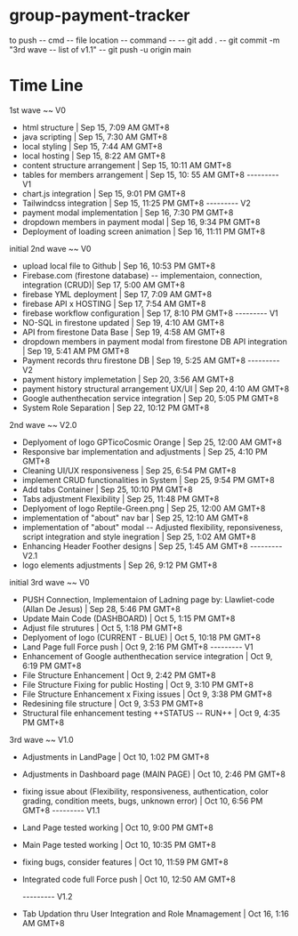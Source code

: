 # group-payment-tracker

to push
-- cmd 
-- file location
    -- command --
    -- git add .
    -- git commit -m "3rd wave -- list of v1.1"
    -- git push -u origin main












# Time Line

1st wave ~~ V0
 - html structure | Sep 15, 7:09 AM GMT+8
 - java scripting | Sep 15, 7:30 AM GMT+8
 - local styling | Sep 15, 7:44 AM GMT+8
 - local hosting | Sep 15, 8:22 AM GMT+8
 - content structure arrangement | Sep 15, 10:11 AM GMT+8
 - tables for members arrangement | Sep 15, 10: 55 AM GMT+8
  --------- V1
 - chart.js integration | Sep 15, 9:01 PM GMT+8
 - Tailwindcss integration | Sep 15, 11:25 PM GMT+8
  --------- V2
 - payment modal implementation | Sep 16, 7:30 PM GMT+8
 - dropdown members in payment modal | Sep 16, 9:34 PM GMT+8
 - Deployment of loading screen animation | Sep 16, 11:11 PM GMT+8


initial 2nd wave ~~ V0
 - upload local file to Github | Sep 16, 10:53 PM GMT+8
 - Firebase.com (firestone database) -- implementaion, connection, integration (CRUD)| Sep 17, 5:00 AM GMT+8
 - firebase YML deployment | Sep 17, 7:09 AM GMT+8
 - firebase API x HOSTING | Sep 17, 7:54 AM GMT+8
 - firebase workflow configuration | Sep 17, 8:10 PM GMT+8
  --------- V1
 - NO-SQL in firestone updated | Sep 19, 4:10 AM GMT+8
 - API from firestone Data Base | Sep 19, 4:58 AM GMT+8
 - dropdown members in payment modal from firestone DB API integration | Sep 19, 5:41 AM PM GMT+8
 - Payment records thru firestone DB | Sep 19, 5:25 AM GMT+8
  --------- V2
 - payment history implemetation | Sep 20, 3:56 AM GMT+8
 - payment history structural arrangement UX/UI | Sep 20, 4:10 AM GMT+8
  - Google authenthecation service integration | Sep 20, 5:05 PM GMT+8
  - System Role Separation | Sep 22, 10:12 PM GMT+8


2nd wave ~~ V2.0
 - Deplyoment of logo GPTicoCosmic Orange | Sep 25, 12:00 AM GMT+8
 - Responsive bar implementation and adjustments | Sep 25, 4:10 PM GMT+8
 - Cleaning UI/UX responsiveness | Sep 25, 6:54 PM GMT+8
 - implement CRUD functionalities in System | Sep 25, 9:54 PM GMT+8
 - Add tabs Container | Sep 25, 10:10 PM GMT+8
 - Tabs adjustment Flexibility | Sep 25, 11:48 PM GMT+8
 - Deplyoment of logo Reptile-Green.png | Sep 25, 12:00 AM GMT+8
 - implementation of "about" nav bar | Sep 25, 12:10 AM GMT+8
 - implementation of "about" modal -- Adjusted flexibility, reponsiveness, script integration and style inegration | Sep 25, 1:02 AM GMT+8
 - Enhancing Header Foother designs | Sep 25, 1:45 AM GMT+8
  --------- V2.1
 - logo elements adjustments | Sep 26, 9:12 PM GMT+8


initial 3rd wave ~~ V0
 - PUSH Connection, Implementaion of Ladning page by: Llawliet-code (Allan De Jesus) | Sep 28, 5:46 PM GMT+8
 - Update Main Code (DASHBOARD) | Oct 5, 1:15 PM GMT+8
 - Adjust file strutures | Oct 5, 1:18 PM GMT+8
 - Deplyoment of logo (CURRENT - BLUE) | Oct 5, 10:18 PM GMT+8
 - Land Page full Force push | Oct 9, 2:16 PM GMT+8
  --------- V1
 - Enhancement of Google authenthecation service integration | Oct 9, 6:19 PM GMT+8
 - File Structure Enhancement | Oct 9, 2:42 PM GMT+8
 - File Structure Fixing for public Hosting | Oct 9, 3:10 PM GMT+8
 - File Structure Enhancement x Fixing issues | Oct 9, 3:38 PM GMT+8
 - Redesining file structure | Oct 9, 3:53 PM GMT+8
 - Structural file enhancement testing ++STATUS -- RUN++ | Oct 9, 4:35 PM GMT+8


3rd wave ~~ V1.0
 - Adjustments in LandPage | Oct 10, 1:02 PM GMT+8
 - Adjustments in Dashboard page (MAIN PAGE) | Oct 10, 2:46 PM GMT+8
 -  fixing issue about (Flexibility, responsiveness, authentication, color grading, condition meets, bugs, unknown error) |  Oct 10, 6:56 PM GMT+8
  --------- V1.1
- Land Page tested working | Oct 10, 9:00 PM GMT+8
- Main Page tested working | Oct 10, 10:35 PM GMT+8
- fixing bugs, consider features |  Oct 10, 11:59 PM GMT+8
- Integrated code full Force push | Oct 10, 12:50 AM GMT+8

  --------- V1.2
- Tab Updation thru User Integration and Role Mnamagement | Oct 16, 1:16 AM GMT+8


